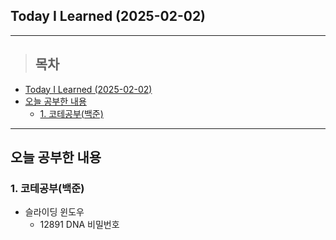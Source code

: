 ## Today I Learned (2025-02-02)
---
> ## 목차
- [Today I Learned (2025-02-02)](#today-i-learned-2025-02-02)
- [오늘 공부한 내용](#오늘-공부한-내용)
  - [1. 코테공부(백준)](#1-코테공부백준)
---

## 오늘 공부한 내용
### 1. 코테공부(백준)
- 슬라이딩 윈도우
  - 12891 DNA 비밀번호

<!-- <img src="이미지 주소" width="100%" height="100%"/> -->

